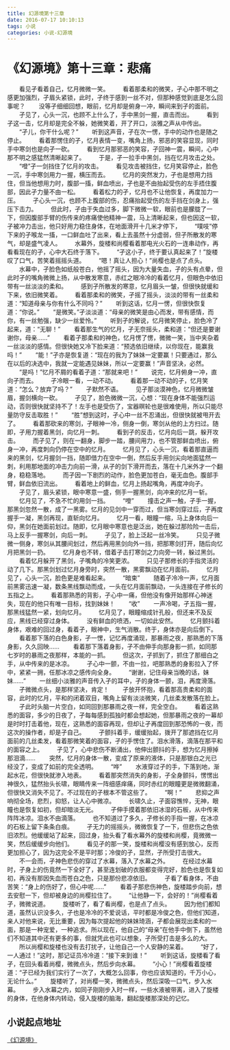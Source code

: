 ```yaml
---
title: 幻源境第十三章
date: 2016-07-17 10:10:13
tags: 小说
categories: 小说-幻源境
---
```

《幻源境》第十三章：悲痛
===
<!-- more -->
　　看见孑看着自己，忆月微微一笑。
　　看着那柔和的微笑，孑心中那不明之感更加强烈，孑眉头紧锁，此时，孑终于感到一丝不对，但那种感觉到底是怎么回事呢？
　　没等孑细细回想，眼前，忆月却是俯身一冲，瞬间来到孑的面前。
　　孑见了，心头一沉，也顾不上什么了，手中黑剑一握，直击而出。
　　看到孑这一击，忆月却是完全不躲，她微笑着，开了开口，淡雅之声从中传出。
　　“孑儿，你干什么呢？”
　　听到这声音，孑在次一愣，手中的动作也是随之停止。
　　看着那愣住的孑，忆月表情一变，嘴角上扬，邪恶的笑容显现，同时手中寒剑也是向孑一砍。
　　看到忆月那邪恶的笑容，孑回神一震，瞬间，心中那不明之感猛然清晰起来了。
　　于是，孑一拉手中黑剑，挡在忆月攻击之处。
　　“噔”孑一剑挡住了忆月的攻击。
　　看见攻击被挡住，忆月笑容停止，脸色一沉，手中寒剑用力一握，横压而去。
　　忆月的突然发力，孑也是想用力挡住，但当他想用力时，腹部一搐，鲜血喷出，孑也是不由抬起受伤的左手捂住腹部，因此孑力量不由一松。
　　看着松力的孑，忆月也不让他恢复，再度加力一压。
　　孑心头一沉，也顾不上腹部的伤，忍痛抬起受伤的左手挡在剑身上，强压下击力。
　　但此时，孑由于失血过多，脚下微微一软，眼前也是朦胧了一下，但因腹部手臂的伤传来的疼痛使他精神一震，马上清晰起来，但也因这一软，孑被冲力击出，他只好用力稳住身体，在地面滑开十几米才停下，
　　“噗吱”停下来的孑喉龙一搐，一口鲜血吐了出来，看上去虽然十分虚弱，但孑所散发的寒气，却是盛气凌人。
　　水幕外，旋楼和尚樱看着那电光火石的一连串动作，再看看现在的孑，心中大石终于落下。
　　“孑这小子，终于要认真起来了！”旋楼叹了口气，苦笑着摇摇头道。
　　“嗯！真让人担心！”尚樱也是点了点头。
　　水幕中，孑脸色如纸般苍白，他摇了摇头，因为大量失血，孑的头有点晕，但此时孑的嘴角微微上扬，从中散发寒意，赤红之眼冷冷的看着忆月，但眼色中依旧带有一丝淡淡的柔和。
　　感到孑所散发的寒意，忆月眉头一皱，但很快就缓和下来，依旧微笑着。
　　看着那柔和的微笑，孑摇了摇头，淡淡的带有一丝柔和道：“知道母亲与你有什么不同吗？”
　　听到这话，忆月一愣，但很快恢复道：“你说。”
　　“是微笑。”孑淡淡道：“母亲的微笑是由心而发，带有感情，而你，有一丝勉强，缺少一丝爱怜。”
　　听到孑的解说，忆月微笑停止，脸色冷了起来，道：“无聊！”
　　看着那生气的忆月，孑无奈摇头，柔和道：“但还是要谢谢你，母亲……”
　　看着孑那柔和的神色，忆月愣了愣，微微一笑，当中夹杂着一丝淡淡的感情。但很快她又冷下脸来道：“预选依旧继续，以你现在，能赢我吗！”
　　“能！”孑亦是恢复道：“现在的我为了妹妹一定要赢！只要通过，那么在以后的决选中，我就一定能遇见妹妹，所以一定要赢！”声音坚决，必然。
　　“是吗！”忆月不屑的看着孑道：“那就来吧！”
　　说完，忆月俯身一冲，直向孑而去。
　　孑冷眼一看，一动不动。
　　看着那一动不动的孑，忆月笑道：“怎么？放弃了吗？”
　　孑默然不语。
　　见孑那淡漠神色，忆月微微皱眉，握剑横向一砍。
　　孑见了，脸色微微一沉，心想：“现在身体不能强烈运动，否则很快就坚持不了！左手也是受伤了，宝器暝轮也是很难使用，所以只能尽量防守反击取胜！”
　　“胜”想到这时，孑心中一丝不忍涌出，但很快就被甩开去了。
　　看着那砍来的寒剑，孑眼神一冷，侧身一倒，寒剑从他的上方扫过。随即，孑用力握着黑剑，向忆月一刺。
　　看到孑的反击，忆月向后一跳，躲开攻击。
　　而孑见了，则在一翻身，脚步一踏，腰间用力，也不管那鲜血喷出，俯身一冲，再度刺向仍停在空中的忆月。
　　忆月见了，心头一沉，看着那直逼而来的黑剑，忆月握剑一挡，随即借力在空中一倒，然后反手用剑尖向地面猛然一刺，利用那地面的冲击力向前一滑，从孑的剑下滑开而去，落在十几米外才一个翻身，稳稳落地。
　　而孑因一下剧烈的动作，脸色更加苍白，毫无血色。腹部手臂，鲜血依旧流出。
　　看着地上的鲜血，忆月上扬起嘴角，再度冲向孑。
　　孑见了，眉头紧锁，眼中寒意一盛，侧手一握黑剑，向冲来的忆月一斩。
　　忆月见了，不急不忙的用剑一挡。
　　“噔”
　　撞击之声一触，孑手一握，那黑剑忽然一散，成了一黑雾。忆月的见剑中一穿而过，但当寒剑穿过后，孑再度握手一凝，黑剑再现，直斩向忆月。
　　忆月一看，眼瞳一缩，马上身体向后一仰，黑剑在她面前划过。随即，忆月眼中寒意也是泛出，她在躲过那险险一击后，马上反手一握寒剑，向后一刺。
　　孑见了，脸上泛起一丝冷笑。
　　只见孑微微一侧身，寒剑从其腰间划过，然后再用黑剑向外一挡，把那寒剑打开，随后向忆月把黑剑一扔。
　　忆月身也不转，借着孑击打寒剑之力向旁一转，躲过黑剑。
　　看着忆月躲开了黑剑，孑嘴角的冷笑更浓。
　　只见孑那修长的手指灵活的动了几下。那黑剑划过忆月身旁时，突然一散，黑雾飘动在忆月面前。
　　忆月见了，心头一沉，脸色更是难看起来。
　　“暗束”
　　随着孑冷冷一声，忆月面前黑雾迅速一凝，数条黑线飘动而成，一头在忆月面前飘动，一头连接在孑修长的五指之上。
　　看着那熟悉的背影，孑心中一痛，但他没有像开始那样心神迷失，现在的他只有唯一目标，找到妹妹！
　　“收”
　　一声冷喝，孑五指一握，那黑线猛然一紧，划向忆月。
　　忆月见了，眼瞳缩成针孔般，但还来不及反应，黑线已经穿过身体。
　　没有鲜血的喷洒，一切如此安然。
　　忆月颤抖着身体，艰难的回过身，看着孑，眼神中，生气消散。终于，身体亦是向后倒下。
　　看着那下落的白色身影，孑一愣，记忆再度涌现，那暴雨之夜，那熟悉的下落身影，久久回映……
　　看着那下落着身影，孑不由伸手向那身影一抓，如同那七岁时的暴雨之夜那样，本能的一抓。
　　但这次，孑抓到了，抓住了那细白之手，从中传来的是冰凉。
　　孑心中一颤，不由一拉，吧那熟悉的身影拉入了怀中，紧紧一拥，任那冰凉之感传向全身。
　　“谢谢，记住母亲当晚的话，妹妹……”
　　一丝细小淡雅的声音传入孑的耳中，孑的身体一颤，泪，再度滑落。
　　孑微微点头，是那样坚决，肯定！
　　孑放开怀抱，看着那高贵柔和的面容，此时的忆月，平和的闭着双目，嘴角上留有淡淡微笑，几丝柔发散落在脸上。
　　孑此时头脑一片空白，如同回到那暴雨之夜一样，完全空白。
　　看着这熟悉的面容，多少的日夜了，孑每每感到孤独时都会想起她，但那暴雨之夜的一幕却是时时打击着他，现在，这熟悉的面容再现，但却让孑再度回到那恐怖的一夜，而这次的操作者，却是孑自己。
　　孑颤抖着手，缓缓抬起，拨开了那遮挡在忆月面前的几丝柔发，看着那微笑着的面容，孑的手愣住了。泪水滑落，滴落在那平和的面容之上。
　　孑见了，心中悲伤不断涌出，他伸出颤抖的手，想为忆月擦掉那泪滴……
　　突然，忆月的身体一散，变成了原来的液体，只是那银白之光已经没了，变成了如前的完全透明。
　　“哗”
　　水液穿过孑的手，下落到地，渐起水花，但很快就渗入地表。
　　看着那突然消失的身影，孑全身颤抖，愣愣出神很久，猛然抬头长啸，眼睛传来一阵细感痒痛，同时赤红的眼瞳更是微微翻涌，但很快又消失不见了。不过现在的孑根本不管这些了。
　　“啊！”
　　悲抑之声响彻全场，悲烈，抑怒，让人心中微凉。
　　长啸久止，孑面容憔悴，无神，眼瞳也是恢复如初，但却暗淡无光。
　　孑伸手摸着那依旧冰湿的石板，从中传来阵阵冰凉。泪水不由滴落。
　　也不知道过了多久，孑修长的手指一握，在冰凉的石板上留下条条白痕。
　　孑无力的摇摇头，微微恢复了一下，但悲伤之色依旧浓烈。他缓缓站了起来，回过身，抬头看了看水幕外的旋楼和尚樱，竟微微一笑，然后缓缓步向他们。
　　看见孑的那一笑，旋楼和尚樱没有感到放心，反而更加担心了，因为这完全不是平时那；冷俊的孑，显然，孑所受打击很大。
　　不一会而，孑神色悲伤的穿过了水幕，落入了水幕之外。
　　在经过水幕时，孑身上的伤竟然一下全好了，甚至连划破的衣服都变得完好，脸色也是恢复如初，再没有那因失血而苍白之色，只是那份悲凉依旧。
　　孑看了看身体，不由苦笑：“身上的伤好了，但心中呢……”
　　看着孑那悲伤神色，旋楼踏步向前，想去安慰一下，但却被身边的尚樱拉住了。
　　“让他静一下，会好的！”尚樱看着孑，微微说道。
　　旋楼听了，看了看尚樱，也是点了点头。
　　因为他们都知道，虽然认识没多久，孑也是冷冷的不爱说话，平时都是冷俊之色，但他们知道，亲人对他来说，无比重要，因为每次提起他的妹妹琦涵，孑都会展现出柔和的一面，那是一种宠爱，一种追求。所以现在，他自己的“母亲”在他手中倒下，虽然他们不知道其中还有更多的事，但就凭此也可以想象，孑所受打击是多么的大。
　　所以尚樱和旋楼也没有去打扰孑，让他自己一个人安静的呆着。
　　“好了，一人通过！”这时，那记证员冷冷道：“接下来到谁！”
　　听到这话，旋楼看了看孑，在回头看着尚樱，微微点头，然后步向水幕。
　　“小心！”尚樱看着旋楼道：“孑已经为我们实行了一次了，大概怎么回事，你也应该知道的，千万小心，无论什么。”
　　旋楼听了，对尚樱一笑，微微点头，然后深吸一口气，步入水幕。
　　步入水幕之内，如同孑刚刚步入时一样，一些水液被带离，进入了旋楼的身体，在他身体内转动，侵入旋楼的脑海，翻起旋楼那深处的记忆。

小说起点地址
---
[《幻源境》](http://www.qidian.com/Book/3538055.aspx)